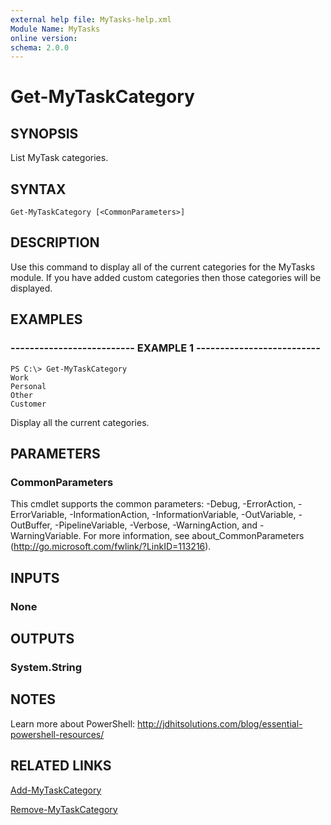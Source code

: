 ```yaml
---
external help file: MyTasks-help.xml
Module Name: MyTasks
online version: 
schema: 2.0.0
---
```


# Get-MyTaskCategory

## SYNOPSIS
List MyTask categories.

## SYNTAX

```
Get-MyTaskCategory [<CommonParameters>]
```

## DESCRIPTION
Use this command to display all of the current categories for the MyTasks module. If you have added custom categories then those categories will be displayed.

## EXAMPLES

### -------------------------- EXAMPLE 1 --------------------------
```
PS C:\> Get-MyTaskCategory
Work
Personal
Other
Customer
```

Display all the current categories.

## PARAMETERS

### CommonParameters
This cmdlet supports the common parameters: -Debug, -ErrorAction, -ErrorVariable, -InformationAction, -InformationVariable, -OutVariable, -OutBuffer, -PipelineVariable, -Verbose, -WarningAction, and -WarningVariable. For more information, see about_CommonParameters (http://go.microsoft.com/fwlink/?LinkID=113216).

## INPUTS

### None

## OUTPUTS

### System.String

## NOTES
Learn more about PowerShell:
http://jdhitsolutions.com/blog/essential-powershell-resources/

## RELATED LINKS

[Add-MyTaskCategory]()

[Remove-MyTaskCategory]()
